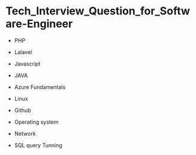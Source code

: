 # Tech_Interview_Question_for_Software-Engineer
 
 * PHP
 * Lalavel 
 * Javascript
 * JAVA
 * Azure Fundamentals
 * Linux
 * Github

 * Operating system
 * Network
 * SQL query Tunning 
